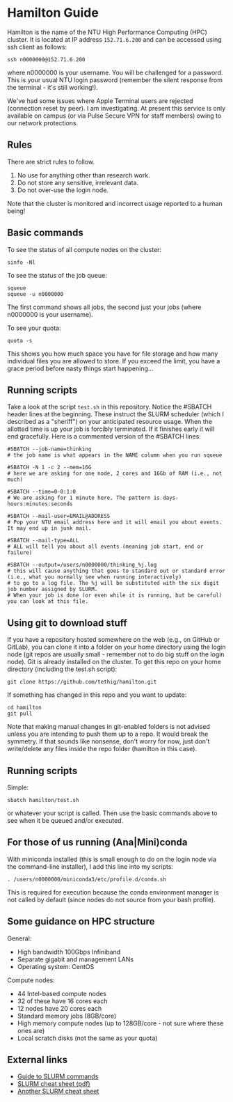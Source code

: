 # Hamilton Guide
Hamilton is the name of the NTU High Performance Computing (HPC) cluster. It is located at IP address `152.71.6.200` and can be accessed using ssh client as follows:

```
ssh n0000000@152.71.6.200
```
where n0000000 is your username. You will be challenged for a password. This is your usual NTU login password (remember the silent response from the terminal - it's still working!).

We've had some issues where Apple Terminal users are rejected (connection reset by peer). I am investigating. At present this service is only available on campus (or via Pulse Secure VPN for staff members) owing to our network protections.

## Rules
There are strict rules to follow.
1. No use for anything other than research work.
2. Do not store any sensitive, irrelevant data.
3. Do not over-use the login node.

Note that the cluster is monitored and incorrect usage reported to a human being!

## Basic commands
To see the status of all compute nodes on the cluster:
```
sinfo -Nl
```

To see the status of the job queue:
```
squeue
squeue -u n0000000
```
The first command shows all jobs, the second just your jobs (where n0000000 is your username).

To see your quota:
```
quota -s
```
This shows you how much space you have for file storage and how many individual files you are allowed to store. If you exceed the limit, you have a grace period before nasty things start happening...

## Running scripts
Take a look at the script `test.sh` in this repository. Notice the #SBATCH header lines at the beginning. These instruct the SLURM scheduler (which I described as a "sheriff") on your anticipated resource usage. When the allotted time is up your job is forcibly terminated. If it finishes early it will end gracefully. Here is a commented version of the #SBATCH lines:
```
#SBATCH --job-name=thinking
# the job name is what appears in the NAME column when you run squeue

#SBATCH -N 1 -c 2 --mem=16G
# here we are asking for one node, 2 cores and 16Gb of RAM (i.e., not much)

#SBATCH --time=0-0:1:0
# We are asking for 1 minute here. The pattern is days-hours:minutes:seconds

#SBATCH --mail-user=EMAIL@ADDRESS
# Pop your NTU email address here and it will email you about events. It may end up in junk mail.

#SBATCH --mail-type=ALL
# ALL will tell you about all events (meaning job start, end or failure)

#SBATCH --output=/users/n0000000/thinking_%j.log
# this will cause anything that goes to standard out or standard error (i.e., what you normally see when running interactively)
# to go to a log file. The %j will be substituted with the six digit job number assigned by SLURM.
# When your job is done (or even while it is running, but be careful) you can look at this file.
```

## Using git to download stuff
If you have a repository hosted somewhere on the web (e.g., on GitHub or GitLab), you can clone it into a folder on your home directory using the login node (git repos are usually small - remember not to do big stuff on the login node). Git is already installed on the cluster. To get this repo on your home directory (including the test.sh script):
```
git clone https://github.com/tethig/hamilton.git
```

If something has changed in this repo and you want to update:
```
cd hamilton
git pull
```
Note that making manual changes in git-enabled folders is not advised unless you are intending to push them up to a repo. It would break the symmetry. If that sounds like nonsense, don't worry for now, just don't write/delete any files inside the repo folder (hamilton in this case).

## Running scripts
Simple:
```
sbatch hamilton/test.sh
```
or whatever your script is called. Then use the basic commands above to see when it be queued and/or executed.

## For those of us running (Ana|Mini)conda
With miniconda installed (this is small enough to do on the login node via the command-line installer), I add this line into my scripts:
```
. /users/n0000000/miniconda3/etc/profile.d/conda.sh
```
This is required for execution because the conda environment manager is not called by default (since nodes do not source from your bash profile).

## Some guidance on HPC structure
General:
* High bandwidth 100Gbps Infiniband
* Separate gigabit and management LANs
* Operating system: CentOS

Compute nodes:
* 44 Intel-based compute nodes
* 32 of these have 16 cores each
* 12 nodes have 20 cores each
* Standard memory jobs (8GB/core)
* High memory compute nodes (up to 128GB/core - not sure where these ones are)
* Local scratch disks (not the same as your quota)

## External links
* [Guide to SLURM commands](https://docs.rc.fas.harvard.edu/kb/convenient-slurm-commands/)
* [SLURM cheat sheet (pdf)](https://slurm.schedmd.com/pdfs/summary.pdf)
* [Another SLURM cheat sheet](https://gist.github.com/ctokheim/bf68b2c4b78e9851b469be3425470699)
